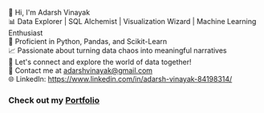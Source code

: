 👋 Hi, I'm Adarsh Vinayak<br>
📊 Data Explorer | SQL Alchemist | Visualization Wizard | Machine Learning Enthusiast <br>
🐍 Proficient in Python, Pandas, and Scikit-Learn<br>
📈 Passionate about turning data chaos into meaningful narratives<br>
💬 Let's connect and explore the world of data together!<br>
📧 Contact me at adarshvinayak@gmail.com <br>
🌐 LinkedIn: https://www.linkedin.com/in/adarsh-vinayak-84198314/


<h3> Check out my <a href = "https://github.com/adarshvinayak/myportfolio"> Portfolio </a>
<!---
adarshvinayak/adarshvinayak is a ✨ special ✨ repository because its `README.md` (this file) appears on your GitHub profile.
You can click the Preview link to take a look at your changes.
--->
